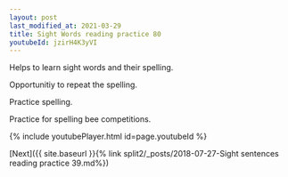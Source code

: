 ```yaml
---
layout: post
last_modified_at: 2021-03-29
title: Sight Words reading practice 80
youtubeId: jzirH4K3yVI
---
```

 
 
Helps to learn sight words and their spelling.

Opportunitiy to repeat the spelling. 

Practice spelling. 
 
Practice for spelling bee competitions. 
 
{% include youtubePlayer.html id=page.youtubeId %}
 
 

[Next]({{ site.baseurl }}{% link  split2/_posts/2018-07-27-Sight sentences reading practice 39.md%})
 
